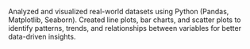 Analyzed and visualized real-world datasets using Python (Pandas, Matplotlib, Seaborn). Created line plots, bar charts, and scatter plots to identify patterns, trends, and relationships between variables for better data-driven insights.